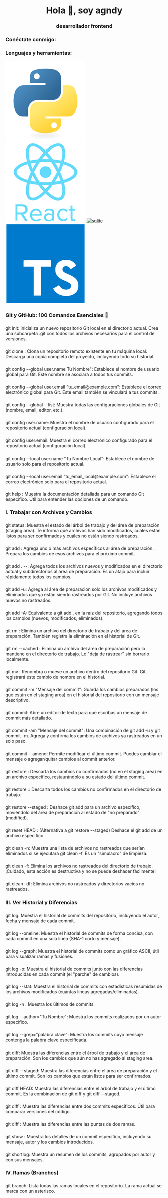 <h1 align="center">Hola 👋, soy agndy</h1>
<h3 align="center">desarrollador frontend</h3>

<h3 align="left">Conéctate conmigo:</h3>
<p align="left">
</p>

<h3 align="left">Lenguajes y herramientas:</h3>
<p align="left"> <a href="https://www.w3schools.com/cpp/" target="_blank" rel="noreferrer">  <img src="https://raw.githubusercontent.com/devicons/devicon/master/icons/python/python-original.svg" alt="python" ancho="40" alto="40"/> </a> <a href="https://reactjs.org/" target="_blank" rel="noreferrer"> <img src="https://raw.githubusercontent.com/devicons/devicon/master/icons/react/react-original-wordmark.svg" alt="react" ancho="40" alto="40"/> </a> <a href="https://www.sqlite.org/" target="_blank" rel="noreferrer"> <img src="https://www.vectorlogo.zone/logos/sqlite/sqlite-icon.SVG" alt="sqlite" ancho="40" alto="40"/> </a> <a href="https://www.typescriptlang.org/" target="_blank" rel="noreferrer"> <img src="https://raw.githubusercontent.com/devicons/devicon/master/icons/typescript/typescript-original.svg" alt="typescript" ancho="40" alto="40"/> </a> </p>















































<h3 align="left">Git y GitHub: 100 Comandos Esenciales 🐙</h3>

###

<p align="left">git init:          Inicializa un nuevo repositorio Git local en el directorio actual. Crea una subcarpeta .git con todos los archivos necesarios para el control de versiones.</p>

###

<p align="left">git clone <URL_repositorio>:          Clona un repositorio remoto existente en tu máquina local. Descarga una copia completa del proyecto, incluyendo todo su historial.</p>

###

<p align="left">git config --global user.name       Tu Nombre": Establece el nombre de usuario global para Git. Este nombre se asociará a todos tus commits.</p>

###

<p align="left">git config --global user.email "tu_email@example.com": Establece el correo electrónico global para Git. Este email también se vinculará a tus commits.</p>

###

<p align="left">git config --global --list: Muestra todas las configuraciones globales de Git (nombre, email, editor, etc.).</p>

###

<p align="left">git config user.name: Muestra el nombre de usuario configurado para el repositorio actual (configuración local).</p>

###

<p align="left">git config user.email: Muestra el correo electrónico configurado para el repositorio actual (configuración local).</p>

###

<p align="left">git config --local user.name "Tu Nombre Local": Establece el nombre de usuario solo para el repositorio actual.</p>

###

<p align="left">git config --local user.email "tu_email_local@example.com": Establece el correo electrónico solo para el repositorio actual.</p>

###

<p align="left">git help <comando>: Muestra la documentación detallada para un comando Git específico. Útil para entender las opciones de un comando.</p>

###

<h3 align="left">I. Trabajar con Archivos y Cambios</h3>

###

<p align="left">git status: Muestra el estado del árbol de trabajo y del área de preparación (staging area). Te informa qué archivos han sido modificados, cuáles están listos para ser confirmados y cuáles no están siendo rastreados.</p>

###

<p align="left">git add <archivo>: Agrega uno o más archivos específicos al área de preparación. Prepara los cambios de esos archivos para el próximo commit.</p>

###

<p align="left">git add .   --: Agrega todos los archivos nuevos y modificados en el directorio actual y subdirectorios al área de preparación. Es un atajo para incluir rápidamente todos los cambios.</p>

###

<p align="left">git add -u: Agrega al área de preparación solo los archivos modificados y eliminados que ya están siendo rastreados por Git. No incluye archivos nuevos no rastreados.</p>

###

<p align="left">git add -A: Equivalente a git add . en la raíz del repositorio, agregando todos los cambios (nuevos, modificados, eliminados).</p>

###

<p align="left">git rm <archivo>: Elimina un archivo del directorio de trabajo y del área de preparación. También registra la eliminación en el historial de Git.</p>

###

<p align="left">git rm --cached <archivo>: Elimina un archivo del área de preparación pero lo mantiene en el directorio de trabajo. Lo "deja de rastrear" sin borrarlo localmente.</p>

###

<p align="left">git mv <archivo_antiguo> <archivo_nuevo>: Renombra o mueve un archivo dentro del repositorio Git. Git registrará este cambio de nombre en el historial.</p>

###

<p align="left">git commit -m "Mensaje del commit": Guarda los cambios preparados (los que están en el staging area) en el historial del repositorio con un mensaje descriptivo.</p>

###

<p align="left">git commit: Abre un editor de texto para que escribas un mensaje de commit más detallado.</p>

###

<p align="left">git commit -am "Mensaje del commit": Una combinación de git add -u y git commit -m. Agrega y confirma los cambios de archivos ya rastreados en un solo paso.</p>

###

<p align="left">git commit --amend: Permite modificar el último commit. Puedes cambiar el mensaje o agregar/quitar cambios al commit anterior.</p>

###

<p align="left">git restore <archivo>: Descarta los cambios no confirmados (no en el staging area) en un archivo específico, restaurándolo a su estado del último commit.</p>

###

<p align="left">git restore .: Descarta todos los cambios no confirmados en el directorio de trabajo.</p>

###

<p align="left">git restore --staged <archivo>: Deshace git add para un archivo específico, moviéndolo del área de preparación al estado de "no preparado" (modified).</p>

###

<p align="left">git reset HEAD <archivo>: (Alternativa a git restore --staged) Deshace el git add de un archivo específico.</p>

###

<p align="left">git clean -n: Muestra una lista de archivos no rastreados que serían eliminados si se ejecutara git clean -f. Es un "simulacro" de limpieza.</p>

###

<p align="left">git clean -f: Elimina los archivos no rastreados del directorio de trabajo. ¡Cuidado, esta acción es destructiva y no se puede deshacer fácilmente!</p>

###

<p align="left">git clean -df: Elimina archivos no rastreados y directorios vacíos no rastreados.</p>

###

<h3 align="left">III. Ver Historial y Diferencias</h3>

###

<p align="left">git log: Muestra el historial de commits del repositorio, incluyendo el autor, fecha y mensaje de cada commit.</p>

###

<p align="left">git log --oneline: Muestra el historial de commits de forma concisa, con cada commit en una sola línea (SHA-1 corto y mensaje).</p>

###

<p align="left">git log --graph: Muestra el historial de commits como un gráfico ASCII, útil para visualizar ramas y fusiones.</p>

###

<p align="left">git log -p: Muestra el historial de commits junto con las diferencias introducidas en cada commit (el "parche" de cambios).</p>

###

<p align="left">git log --stat: Muestra el historial de commits con estadísticas resumidas de los archivos modificados (cuántas líneas agregadas/eliminadas).</p>

###

<p align="left">git log -n <número>: Muestra los últimos <número> de commits.</p>

###

<p align="left">git log --author="Tu Nombre": Muestra los commits realizados por un autor específico.</p>

###

<p align="left">git log --grep="palabra clave": Muestra los commits cuyo mensaje contenga la palabra clave especificada.</p>

###

<p align="left">git diff: Muestra las diferencias entre el árbol de trabajo y el área de preparación. Son los cambios que aún no has agregado al staging area.</p>

###

<p align="left">git diff --staged: Muestra las diferencias entre el área de preparación y el último commit. Son los cambios que están listos para ser confirmados.</p>

###

<p align="left">git diff HEAD: Muestra las diferencias entre el árbol de trabajo y el último commit. Es la combinación de git diff y git diff --staged.</p>

###

<p align="left">git diff <commit1> <commit2>: Muestra las diferencias entre dos commits específicos. Útil para comparar versiones del código.</p>

###

<p align="left">git diff <rama1> <rama2>: Muestra las diferencias entre las puntas de dos ramas.</p>

###

<p align="left">git show <commit_id>: Muestra los detalles de un commit específico, incluyendo su mensaje, autor y los cambios introducidos.</p>

###

<p align="left">git shortlog: Muestra un resumen de los commits, agrupados por autor y con sus mensajes.</p>

###

<h3 align="left">IV. Ramas (Branches)</h3>

###

<p align="left">git branch: Lista todas las ramas locales en el repositorio. La rama actual se marca con un asterisco.</p>

###
